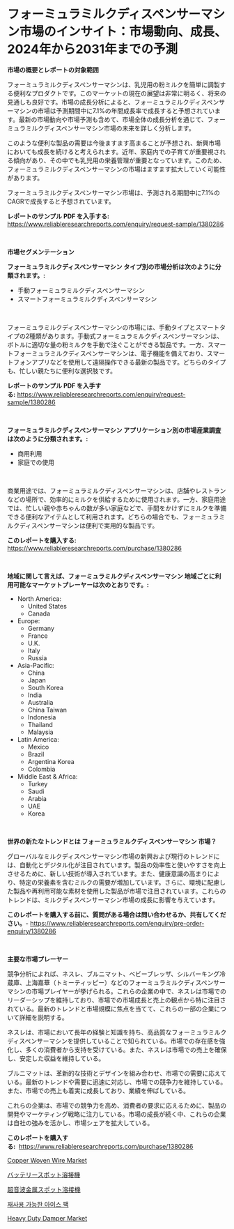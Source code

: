 <p><h1>フォーミュラミルクディスペンサーマシン市場のインサイト：市場動向、成長、2024年から2031年までの予測</h1></p><p><strong>市場の概要とレポートの対象範囲</strong></p>
<p><p>フォーミュラミルクディスペンサーマシンは、乳児用の粉ミルクを簡単に調製する便利なプロダクトです。このマーケットの現在の展望は非常に明るく、将来の見通しも良好です。市場の成長分析によると、フォーミュラミルクディスペンサーマシンの市場は予測期間中に7.1%の年間成長率で成長すると予想されています。最新の市場動向や市場予測も含めて、市場全体の成長分析を通じて、フォーミュラミルクディスペンサーマシン市場の未来を詳しく分析します。</p><p>このような便利な製品の需要は今後ますます高まることが予想され、新興市場においても成長を続けると考えられます。近年、家庭内での子育てが重要視される傾向があり、その中でも乳児用の栄養管理が重要となっています。このため、フォーミュラミルクディスペンサーマシンの市場はますます拡大していく可能性があります。</p><p>フォーミュラミルクディスペンサーマシン市場は、予測される期間中に7.1%のCAGRで成長すると予想されています。</p></p>
<p><strong>レポートのサンプル PDF を入手する:</strong> <a href="https://www.reliableresearchreports.com/enquiry/request-sample/1380286">https://www.reliableresearchreports.com/enquiry/request-sample/1380286</a></p>
<p>&nbsp;</p>
<p><strong>市場セグメンテーション</strong></p>
<p><strong>フォーミュラミルクディスペンサーマシン タイプ別の市場分析は次のように分類されます。:</strong></p>
<p><ul><li>手動フォーミュラミルクディスペンサーマシン</li><li>スマートフォーミュラミルクディスペンサーマシン</li></ul></p>
<p>&nbsp;</p>
<p><p>フォーミュラミルクディスペンサーマシンの市場には、手動タイプとスマートタイプの2種類があります。手動式フォーミュラミルクディスペンサーマシンは、ボトルに適切な量の粉ミルクを手動で注ぐことができる製品です。一方、スマートフォーミュラミルクディスペンサーマシンは、電子機能を備えており、スマートフォンアプリなどを使用して遠隔操作できる最新の製品です。どちらのタイプも、忙しい親たちに便利な選択肢です。</p></p>
<p><strong>レポートのサンプル PDF を入手する:</strong>&nbsp;<a href="https://www.reliableresearchreports.com/enquiry/request-sample/1380286">https://www.reliableresearchreports.com/enquiry/request-sample/1380286</a></p>
<p>&nbsp;</p>
<p><strong> フォーミュラミルクディスペンサーマシン アプリケーション別の市場産業調査は次のように分類されます。:</strong></p>
<p><ul><li>商用利用</li><li>家庭での使用</li></ul></p>
<p>&nbsp;</p>
<p><p>商業用途では、フォーミュラミルクディスペンサーマシンは、店舗やレストランなどの場所で、効率的にミルクを供給するために使用されます。一方、家庭用途では、忙しい親や赤ちゃんの数が多い家庭などで、手間をかけずにミルクを準備できる便利なアイテムとして利用されます。どちらの場合でも、フォーミュラミルクディスペンサーマシンは便利で実用的な製品です。</p></p>
<p><strong>このレポートを購入する:</strong>&nbsp; <a href="https://www.reliableresearchreports.com/purchase/1380286">https://www.reliableresearchreports.com/purchase/1380286</a></p>
<p>&nbsp;</p>
<p><strong>地域に関して言えば、フォーミュラミルクディスペンサーマシン 地域ごとに利用可能なマーケットプレーヤーは次のとおりです。:</strong></p>
<p><ul>
    <li>
        North America:
        <ul>
            <li>United States</li>
            <li>Canada</li>
        </ul>
    </li>
    <li>
        Europe:
        <ul>
            <li>Germany</li>
            <li>France</li>
            <li>U.K.</li>
            <li>Italy</li>
            <li>Russia</li>
        </ul>
    </li>
    <li>
        Asia-Pacific:
        <ul>
            <li>China</li>
            <li>Japan</li>
            <li>South Korea</li>
            <li>India</li>
            <li>Australia</li>
            <li>China Taiwan</li>
            <li>Indonesia</li>
            <li>Thailand</li>
            <li>Malaysia</li>
        </ul>
    </li>
    <li>
        Latin America:
        <ul>
            <li>Mexico</li>
            <li>Brazil</li>
            <li>Argentina Korea</li>
            <li>Colombia</li>
        </ul>
    </li>
    <li>
        Middle East & Africa:
        <ul>
            <li>Turkey</li>
            <li>Saudi</li>
            <li>Arabia</li>
            <li>UAE</li>
            <li>Korea</li>
        </ul>
    </li>
    </ul></p>
<p>&nbsp;</p>
<p><strong>世界の新たなトレンドとは フォーミュラミルクディスペンサーマシン 市場？</strong></p>
<p><p>グローバルなミルクディスペンサーマシン市場の新興および現行のトレンドには、自動化とデジタル化が注目されています。製品の効率性と使いやすさを向上させるために、新しい技術が導入されています。また、健康意識の高まりにより、特定の栄養素を含むミルクの需要が増加しています。さらに、環境に配慮した製品や再利用可能な素材を使用した製品が市場で注目されています。これらのトレンドは、ミルクディスペンサーマシン市場の成長に影響を与えています。</p></p>
<p><strong>このレポートを購入する前に、質問がある場合は問い合わせるか、共有してください。</strong>- <a href="https://www.reliableresearchreports.com/enquiry/pre-order-enquiry/1380286">https://www.reliableresearchreports.com/enquiry/pre-order-enquiry/1380286</a></p>
<p>&nbsp;</p>
<p><strong>主要な市場プレーヤー</strong></p>
<p><p>競争分析によれば、ネスレ、ブルニマット、ベビーブレッザ、シルバーキング冷蔵庫、上海嘉華（トミーティッピー）などのフォーミュラミルクディスペンサーマシンの市場プレイヤーが挙げられる。これらの企業の中で、ネスレは市場でのリーダーシップを維持しており、市場での市場成長と売上の観点から特に注目されている。最新のトレンドと市場規模に焦点を当てて、これらの一部の企業について詳細を説明する。</p><p>ネスレは、市場において長年の経験と知識を持ち、高品質なフォーミュラミルクディスペンサーマシンを提供していることで知られている。市場での存在感を強化し、多くの消費者から支持を受けている。また、ネスレは市場での売上を確保し、安定した収益を維持している。</p><p>ブルニマットは、革新的な技術とデザインを組み合わせ、市場での需要に応えている。最新のトレンドや需要に迅速に対応し、市場での競争力を維持している。また、市場での売上も着実に成長しており、業績を伸ばしている。</p><p>これらの企業は、市場での競争力を高め、消費者の要求に応えるために、製品の開発やマーケティング戦略に注力している。市場の成長が続く中、これらの企業は自社の強みを活かし、市場シェアを拡大している。</p></p>
<p><strong>このレポートを購入する:</strong>&nbsp;&nbsp;<a href="https://www.reliableresearchreports.com/purchase/1380286">https://www.reliableresearchreports.com/purchase/1380286</a></p>
<p><p><a href="https://github.com/lbird53714/Market-Research-Report-List-3/blob/main/copper-woven-wire-market.md">Copper Woven Wire Market</a></p><p><a href="https://medium.com/@henriettemills1/%E3%83%90%E3%83%83%E3%83%86%E3%83%AA%E3%83%BC%E3%82%B9%E3%83%9D%E3%83%83%E3%83%88%E6%BA%B6%E6%8E%A5%E6%A9%9F%E5%B8%82%E5%A0%B4%E8%A6%8F%E6%A8%A1%E3%81%AF-%E3%82%B0%E3%83%AD%E3%83%BC%E3%83%90%E3%83%AB%E7%94%A3%E6%A5%AD%E3%81%AB%E3%81%8A%E3%81%91%E3%82%8B%E6%9C%80%E9%81%A9%E3%81%AA%E3%83%9E%E3%83%BC%E3%82%B1%E3%83%86%E3%82%A3%E3%83%B3%E3%82%B0%E3%83%81%E3%83%A3%E3%83%8D%E3%83%AB%E3%82%92%E6%98%8E%E3%82%89%E3%81%8B%E3%81%AB%E3%81%97%E3%81%BE%E3%81%99-6fc8c8ed6b2d">バッテリースポット溶接機</a></p><p><a href="https://medium.com/@henriettemills1/%E8%B6%85%E9%9F%B3%E6%B3%A2%E9%87%91%E5%B1%9E%E3%82%B9%E3%83%9D%E3%83%83%E3%83%88%E6%BA%B6%E6%8E%A5%E6%A9%9F%E5%B8%82%E5%A0%B4-%E3%82%BF%E3%82%A4%E3%83%97-%E3%82%A2%E3%83%97%E3%83%AA%E3%82%B1%E3%83%BC%E3%82%B7%E3%83%A7%E3%83%B3-%E5%9C%B0%E7%90%86%E3%81%AB%E3%82%88%E3%82%8B%E5%8C%85%E6%8B%AC%E7%9A%84%E3%81%AA%E8%A9%95%E4%BE%A1-bccef4afe70c">超音波金属スポット溶接機</a></p><p><a href="https://github.com/vdhdwjyp90142/Market-Research-Report-List-1/blob/main/9644388192640.md">재사용 가능한 아이스 팩</a></p><p><a href="https://issuu.com/reportprime-2/docs/heavy-duty-damper-market-size-2030.pptx">Heavy Duty Damper Market</a></p></p>